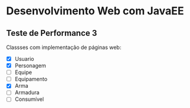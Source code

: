 # Desenvolvimento Web com JavaEE

## Teste de Performance 3
Classses com implementação de páginas web:

- [x] Usuario
- [x] Personagem
- [ ] Equipe
- [ ] Equipamento
- [x] Arma
- [ ] Armadura
- [ ] Consumível